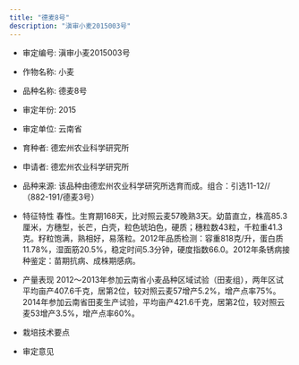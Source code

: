 ```yaml
---
title: "德麦8号"
description: "滇审小麦2015003号"
---
```

* 审定编号:  滇审小麦2015003号

*  作物名称:  小麦

*  品种名称:  德麦8号

*  审定年份:  2015

*  审定单位:  云南省

* 育种者:  德宏州农业科学研究所

*  申请者:  德宏州农业科学研究所

*  品种来源:  该品种由德宏州农业科学研究所选育而成。组合：引选11-12//（882-191/德麦3号）

*  特征特性
春性。生育期168天，比对照云麦57晚熟3天。幼苗直立，株高85.3厘米，方穗型，长芒，白壳，粒色琥珀色，硬质；穗粒数43粒，千粒重41.3克。籽粒饱满，熟相好，易落粒。2012年品质检测：容重818克/升，蛋白质11.78%，湿面筋20.5%，稳定时间5.3分钟，硬度指数66.0。2012年条锈病接种鉴定：苗期抗病、成株期感病。

*  产量表现
2012～2013年参加云南省小麦品种区域试验（田麦组），两年区试平均亩产407.6千克，居第2位，较对照云麦57增产5.2%，增产点率75%。2014年参加云南省田麦生产试验，平均亩产421.6千克，居第2位，较对照云麦53增产3.5%，增产点率60%。

*  栽培技术要点


*  审定意见

